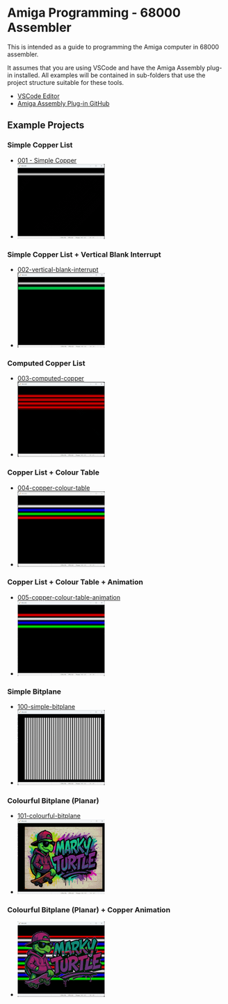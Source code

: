 # Amiga Programming - 68000 Assembler
This is intended as a guide to programming the Amiga computer in 68000 assembler.

It assumes that you are using VSCode and have the Amiga Assembly plug-in installed. All examples will be contained in sub-folders that use the project structure suitable for these tools.

- [VSCode Editor](https://code.visualstudio.com/)
- [Amiga Assembly Plug-in GitHub](https://github.com/prb28/vscode-amiga-assembly)

## Example Projects

### Simple Copper List
- [001 - Simple Copper](./001-simple-copper/)
- ![Simple Copper](./001-simple-copper/gfx/Thumb.png)

### Simple Copper List + Vertical Blank Interrupt
- [002-vertical-blank-interrupt](./002-vertical-blank-interrupt/)
- ![vertical-blank-interrupt](./002-vertical-blank-interrupt/gfx/Thumb.png)

### Computed Copper List
- [003-computed-copper](./003-computed-copper/)
- ![computed-copper](./003-computed-copper/gfx/Thumb.png)

### Copper List + Colour Table
- [004-copper-colour-table](./004-copper-colour-table/)
- ![copper-colour-table](./004-copper-colour-table/gfx/Thumb.png)

### Copper List + Colour Table + Animation
- [005-copper-colour-table-animation](./005-copper-colour-table-animation/)
- ![copper-colour-table-animation](./005-copper-colour-table-animation/gfx/Thumb.png)

### Simple Bitplane
- [100-simple-bitplane](./100-simple-bitplane/)
- ![simple-bitplane](./100-simple-bitplane/gfx/Thumb.png)

### Colourful Bitplane (Planar)
- [101-colourful-bitplane](./101-Colourful-bitplane-planar/)
- ![colourful-bitplane](./101-Colourful-bitplane-planar/gfx/Thumb.png)

### Colourful Bitplane (Planar) + Copper Animation
- ![102-colourful-bitplane-planar-animation](./102-Colourful-bitplane-planar-copper/gfx/Thumb.png)
